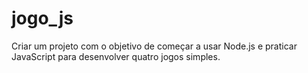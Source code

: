 # jogo_js
Criar um projeto com o objetivo de começar a usar Node.js e praticar JavaScript para desenvolver quatro jogos simples.
